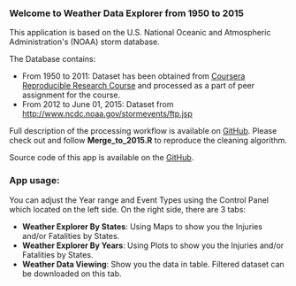 ### **Welcome to Weather Data Explorer from 1950 to 2015**

This application is based on the U.S. National Oceanic and Atmospheric Administration's (NOAA) storm database.

The Database contains:

+ From 1950 to 2011: Dataset has been obtained from [Coursera Reproducible Research Course](https://d396qusza40orc.cloudfront.net/repdata%2Fdata%2FStormData.csv.bz2) and processed as a part of peer assignment for the course.
+ From 2012 to June 01, 2015: Dataset from http://www.ncdc.noaa.gov/stormevents/ftp.jsp

Full description of the processing workflow is available on [GitHub](https://github.com/nhatmn/NOAA_Weather_Data_1950-2015.git). Please check out and follow **Merge_to_2015.R** to reproduce the cleaning algorithm.

Source code of this app is available on the [GitHub](https://github.com/nhatmn/Weather_Data_Explorer_App.git).

### **App usage:**
You can adjust the Year range and Event Types using the Control Panel which located on the left side. On the right side, there are 3 tabs:

+ **Weather Explorer By States**: Using Maps to show you the Injuries and/or Fatalities by States.
+ **Weather Explorer By Years**: Using Plots to show you the Injuries and/or Fatalities by States.
+ **Weather Data Viewing**: Show you the data in table. Filtered dataset can be downloaded on this tab.
